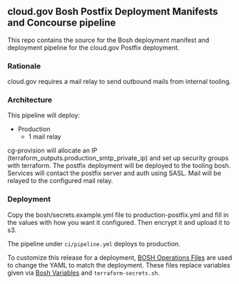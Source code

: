 ## cloud.gov Bosh Postfix Deployment Manifests and Concourse pipeline

This repo contains the source for the Bosh deployment manifest and deployment pipeline for the cloud.gov Postfix deployment.

### Rationale
cloud.gov requires a mail relay to send outbound mails from internal tooling.

### Architecture
This pipeline will deploy:
* Production
  * 1 mail relay

cg-provision will allocate an IP (terraform_outputs.production_smtp_private_ip) and set up security groups with terraform.
The postfix deployment will be deployed to the tooling bosh. 
Services will contact the postfix server and auth using SASL.
Mail will be relayed to the configured mail relay.

### Deployment
Copy the bosh/secrets.example.yml file to production-postfix.yml and fill in the values with how you want it configured.  Then encrypt it and upload it to s3.

The pipeline under `ci/pipeline.yml` deploys to production.

To customize this release for a deployment, [BOSH Operations Files](https://bosh.io/docs/cli-ops-files.html) are used to change the YAML to match the deployment.  These files replace variables given via [Bosh Variables](https://bosh.io/docs/cli-int.html) and `terraform-secrets.sh`.

